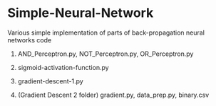 # Simple-Neural-Network
Various simple implementation of parts of back-propagation neural networks code

1) AND_Perceptron.py, NOT_Perceptron.py, OR_Perceptron.py	

2) sigmoid-activation-function.py

3) gradient-descent-1.py	

4) (Gradient Descent 2 folder) gradient.py, data_prep.py, binary.csv
